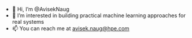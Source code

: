 - 👋 Hi, I’m @AvisekNaug
- 👀 I’m interested in building practical machine learning approaches for real systems
- 📫 You can reach me at avisek.naug@hpe.com

<!---
AvisekNaug/AvisekNaug is a ✨ special ✨ repository because its `README.md` (this file) appears on your GitHub profile.
You can click the Preview link to take a look at your changes.
--->
